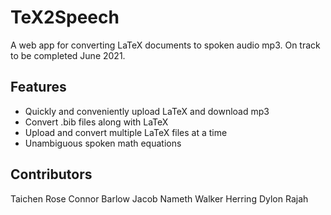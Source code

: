 # TeX2Speech
A web app for converting LaTeX documents to spoken audio mp3.
On track to be completed June 2021.

## Features
- Quickly and conveniently upload LaTeX and download mp3
- Convert .bib files along with LaTeX
- Upload and convert multiple LaTeX files at a time
- Unambiguous spoken math equations

## Contributors
Taichen Rose
Connor Barlow
Jacob Nameth
Walker Herring
Dylon Rajah

